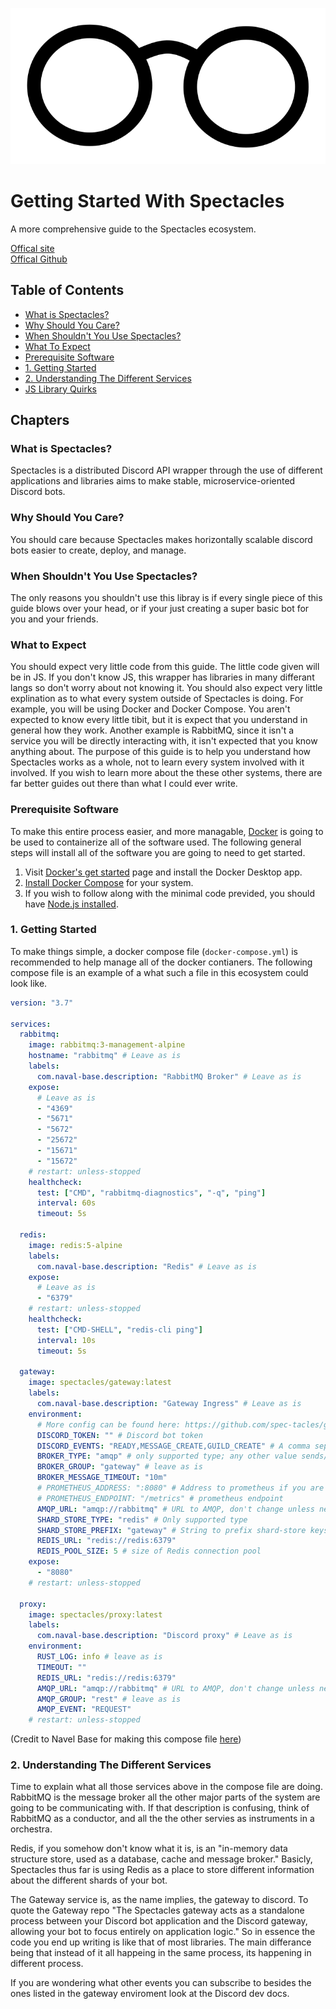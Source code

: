 <a href="https://spec.pleb.xyz/"><img src="https://raw.githubusercontent.com/Huskydog9988/Getting-Started-With-Spectacles/main/spectacles.svg" alt="Spectacles"></a>

# Getting Started With Spectacles

A more comprehensive guide to the Spectacles ecosystem.

[Offical site](https://spec.pleb.xyz/)<br>
[Offical Github](https://github.com/spec-tacles/)

## Table of Contents

- [What is Spectacles?](#What-is-Spectacles?)
- [Why Should You Care?](#Why-Should-You-Care?)
- [When Shouldn't You Use Spectacles?](#When-Shouldn't-You-Use-Spectacles?)
- [What To Expect](#What-to-Expect)
- [Prerequisite Software](#Prerequisite-Software)
- [1. Getting Started](#1.-Getting-Started)
- [2. Understanding The Different Services](#2.-Understanding-The-Different-Services)
- [JS Library Quirks](#JS-Library-Quirks)

## Chapters

### What is Spectacles?

Spectacles is a distributed Discord API wrapper through the use of different applications and libraries aims to make stable, microservice-oriented Discord bots.

### Why Should You Care?

You should care because Spectacles makes horizontally scalable discord bots easier to create, deploy, and manage.

### When Shouldn't You Use Spectacles?

The only reasons you shouldn't use this libray is if every single piece of this guide blows over your head, or if your just creating a super basic bot for you and your friends.

### What to Expect

You should expect very little code from this guide. The little code given will be in JS. If you don't know JS, this wrapper has libraries in many differant langs so don't worry about not knowing it.
You should also expect very little explination as to what every system outside of Spectacles is doing.
For example, you will be using Docker and Docker Compose. You aren't expected to know every little tibit, but it is expect that you understand in general how they work.
Another example is RabbitMQ, since it isn't a service you will be directly interacting with, it isn't expected that you know anything about.
The purpose of this guide is to help you understand how Spectacles works as a whole, not to learn every system involved with it involved.
If you wish to learn more about the these other systems, there are far better guides out there than what I could ever write.

### Prerequisite Software

To make this entire process easier, and more managable, [Docker](https://docker.com/) is going to be used to containerize all of the software used. The following general steps will install all of the software you are going to need to get started.

1. Visit [Docker's get started](https://www.docker.com/get-started) page and install the Docker Desktop app.
2. [Install Docker Compose](https://docs.docker.com/compose/install/) for your system.
3. If you wish to follow along with the minimal code previded, you should have [Node.js installed](https://nodejs.org/en/download/).

### 1. Getting Started

To make things simple, a docker compose file (`docker-compose.yml`) is recommended to help manage all of the docker contianers.
The following compose file is an example of a what such a file in this ecosystem could look like.

```yaml
version: "3.7"

services:
  rabbitmq:
    image: rabbitmq:3-management-alpine
    hostname: "rabbitmq" # Leave as is
    labels:
      com.naval-base.description: "RabbitMQ Broker" # Leave as is
    expose:
      # Leave as is
      - "4369"
      - "5671"
      - "5672"
      - "25672"
      - "15671"
      - "15672"
    # restart: unless-stopped
    healthcheck:
      test: ["CMD", "rabbitmq-diagnostics", "-q", "ping"]
      interval: 60s
      timeout: 5s

  redis:
    image: redis:5-alpine
    labels:
      com.naval-base.description: "Redis" # Leave as is
    expose:
      # Leave as is
      - "6379"
    # restart: unless-stopped
    healthcheck:
      test: ["CMD-SHELL", "redis-cli ping"]
      interval: 10s
      timeout: 5s

  gateway:
    image: spectacles/gateway:latest
    labels:
      com.naval-base.description: "Gateway Ingress" # Leave as is
    environment:
      # More config can be found here: https://github.com/spec-tacles/gateway
      DISCORD_TOKEN: "" # Discord bot token
      DISCORD_EVENTS: "READY,MESSAGE_CREATE,GUILD_CREATE" # A comma seperated array of events
      BROKER_TYPE: "amqp" # only supported type; any other value sends/receives from STDIN/STDOUT
      BROKER_GROUP: "gateway" # leave as is
      BROKER_MESSAGE_TIMEOUT: "10m"
      # PROMETHEUS_ADDRESS: ":8080" # Address to prometheus if you are using it
      # PROMETHEUS_ENDPOINT: "/metrics" # prometheus endpoint
      AMQP_URL: "amqp://rabbitmq" # URL to AMQP, don't change unless needed
      SHARD_STORE_TYPE: "redis" # Only supported type
      SHARD_STORE_PREFIX: "gateway" # String to prefix shard-store keys
      REDIS_URL: "redis://redis:6379"
      REDIS_POOL_SIZE: 5 # size of Redis connection pool
    expose:
      - "8080"
    # restart: unless-stopped

  proxy:
    image: spectacles/proxy:latest
    labels:
      com.naval-base.description: "Discord proxy" # Leave as is
    environment:
      RUST_LOG: info # leave as is
      TIMEOUT: ""
      REDIS_URL: "redis://redis:6379"
      AMQP_URL: "amqp://rabbitmq" # URL to AMQP, don't change unless needed
      AMQP_GROUP: "rest" # leave as is
      AMQP_EVENT: "REQUEST"
    # restart: unless-stopped
```

(Credit to Navel Base for making this compose file [here](https://github.com/Naval-Base/yuudachi/))

### 2. Understanding The Different Services

Time to explain what all those services above in the compose file are doing.
RabbitMQ is the message broker all the other major parts of the system are going to be communicating with. If that description is confusing, think of RabbitMQ as a conductor, and all the the other servies as instruments in a orchestra.

Redis, if you somehow don't know what it is, is an "in-memory data structure store, used as a database, cache and message broker." Basicly, Spectacles thus far is using Redis as a place to store different information about the different shards of your bot.

The Gateway service is, as the name implies, the gateway to discord. To quote the Gateway repo "The Spectacles gateway acts as a standalone process between your Discord bot application and the Discord gateway, allowing your bot to focus entirely on application logic." So in essence the code you end up writing is like that of most libraries. The main differance being that instead of it all happeing in the same process, its happening in different process.

If you are wondering what other events you can subscribe to besides the ones listed in the gateway enviroment look at the Discord dev docs.
